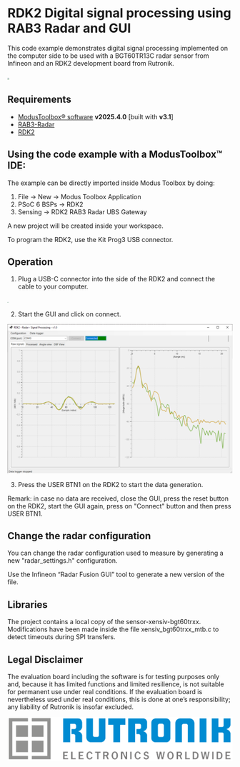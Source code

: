 # RDK2 Digital signal processing using RAB3 Radar and GUI

This code example demonstrates digital signal processing implemented on the computer side to be used with a BGT60TR13C radar sensor from Infineon and an RDK2 development board from Rutronik.

<img src="pictures/rdk2_rab3.png" style="zoom:25%;" />

## Requirements

- [ModusToolbox® software](https://www.infineon.com/cms/en/design-support/tools/sdk/modustoolbox-software/) **v2025.4.0** [built with **v3.1**]
- [RAB3-Radar](https://www.rutronik24.com/product/rutronik/rab3radar/23169671.html)
- [RDK2](https://www.rutronik24.fr/produit/rutronik/rdk2/16440182.html)


## Using the code example with a ModusToolbox™ IDE:

The example can be directly imported inside Modus Toolbox by doing:
1) File -> New -> Modus Toolbox Application
2) PSoC 6 BSPs -> RDK2
3) Sensing -> RDK2 RAB3 Radar UBS Gateway

A new project will be created inside your workspace.

To program the RDK2, use the Kit Prog3 USB connector.

## Operation

1) Plug a USB-C connector into the side of the RDK2 and connect the cable to your computer.

<img src="pictures/rdk2_rab3_usb_connection.png" style="zoom:15%;" />

2) Start the GUI and click on connect.

<img src="pictures/radar_processing.PNG" style="zoom:50%;" />

3) Press the USER BTN1 on the RDK2 to start the data generation.


Remark: in case no data are received, close the GUI, press the reset button on the RDK2, start the GUI again, press on "Connect" button and then press USER BTN1.


## Change the radar configuration
You can change the radar configuration used to measure by generating a new "radar_settings.h" configuration.

Use the Infineon “Radar Fusion GUI” tool to generate a new version of the file.

## Libraries

The project contains a local copy of the sensor-xensiv-bgt60trxx.
Modifications have been made inside the file xensiv_bgt60trxx_mtb.c to detect timeouts during SPI transfers.

## Legal Disclaimer

The evaluation board including the software is for testing purposes only and, because it has limited functions and limited resilience, is not suitable for permanent use under real conditions. If the evaluation board is nevertheless used under real conditions, this is done at one’s responsibility; any liability of Rutronik is insofar excluded. 

<img src="pictures/rutronik.png" style="zoom:50%;" />




